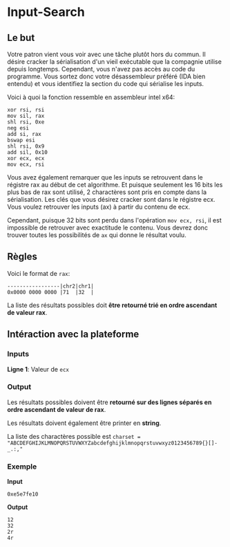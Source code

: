# Input-Search
## Le but
Votre patron vient vous voir avec une tâche plutôt hors du commun. Il désire cracker la sérialisation d'un vieil exécutable que la compagnie utilise depuis longtemps.
Cependant, vous n'avez pas accès au code du programme. Vous sortez donc votre désassembleur préféré (IDA bien entendu) et vous identifiez la section du code qui sérialise les inputs.

Voici à quoi la fonction ressemble en assembleur intel x64:
```
xor rsi, rsi
mov sil, rax
shl rsi, 0xe
neg esi
add si, rax
bswap esi
shl rsi, 0x9
add sil, 0x10
xor ecx, ecx
mov ecx, rsi
```

Vous avez également remarquer que les inputs se retrouvent dans le régistre rax au début de cet algorithme. Et puisque seulement les 16 bits les plus bas de rax sont utilisé, 2 charactères sont pris en compte dans la sérialisation. Les clés que vous désirez cracker sont dans le régistre ecx. Vous voulez retrouver les inputs (ax) à partir du contenu de ecx.

Cependant, puisque 32 bits sont perdu dans l'opération `mov ecx, rsi`, il est impossible de retrouver avec exactitude le contenu. Vous devrez donc trouver toutes les possibilités de `ax` qui donne le résultat voulu.

## Règles
Voici le format de `rax`:
```
-----------------|chr2|chr1|
0x0000 0000 0000 |71  |32  |
```

La liste des résultats possibles doit **être retourné trié en ordre ascendant de valeur rax**.

## Intéraction avec la plateforme
### Inputs
**Ligne 1**: Valeur de `ecx`

### Output
Les résultats possibles doivent être **retourné sur des lignes séparés en ordre ascendant de valeur de rax**.

Les résultats doivent également être printer en **string**.

La liste des charactères possible est `charset = "ABCDEFGHIJKLMNOPQRSTUVWXYZabcdefghijklmnopqrstuvwxyz0123456789{}[]-_.:,"`

### Exemple
**Input**
```
0xe5e7fe10
```
**Output**
```
12
32
2r
4r
```